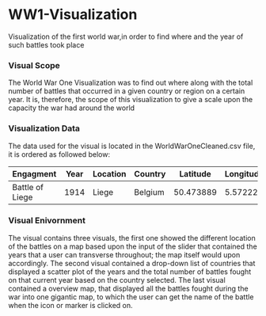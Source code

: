 # WW1-Visualization
Visualization of the first world war,in order to find where and the year of such battles took place 
### Visual Scope
The World War One Visualization was to find out where along with the total number of battles that occurred in a given country or region on a certain year. It is, therefore, the scope of this visualization to give a scale upon the capacity the war had around the world

### Visualization Data
The data used for the visual is located in the WorldWarOneCleaned.csv file, it is ordered as followed below:

| Engagment | Year | Location | Country | Latitude | Longitude |
| ------------- | ------------- | ------------- | ------------- | ------------- | ------------- |
| Battle of Liege | 1914 | Liege | Belgium | 50.473889 | 5.572222 |

### Visual Enivornment
The visual contains three visuals, the first one showed the different location of the battles on a map based upon the input of the slider that contained the years that a user can transverse throughout; the map itself would upon accordingly. The second visual contained a drop-down list of countries that displayed a scatter plot of the years and the total number of battles fought on that current year based on the country selected. The last visual contained a overview map, that displayed all the battles fought during the war into one gigantic map, to which the user can get the name of the battle when the icon or marker is clicked on.
